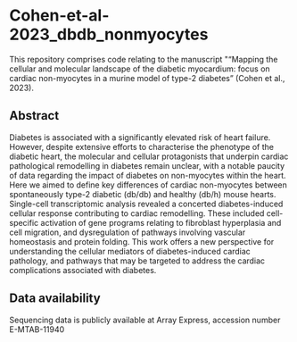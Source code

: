# Cohen-et-al-2023_dbdb_nonmyocytes

This repository comprises code relating to the manuscript "“Mapping the cellular and molecular landscape of the diabetic myocardium: focus on cardiac non-myocytes in a murine model of type-2 diabetes” (Cohen et al., 2023).


## Abstract

Diabetes is associated with a significantly elevated risk of heart failure. However, despite extensive efforts to characterise the phenotype of the diabetic heart, the molecular and cellular protagonists that underpin cardiac pathological remodelling in diabetes remain unclear, with a notable paucity of data regarding the impact of diabetes on non-myocytes within the heart. Here we aimed to define key differences of cardiac non-myocytes between spontaneously type-2 diabetic (db/db) and healthy (db/h) mouse hearts. Single-cell transcriptomic analysis revealed a concerted diabetes-induced cellular response contributing to cardiac remodelling. These included cell-specific activation of gene programs relating to fibroblast hyperplasia and cell migration, and dysregulation of pathways involving vascular homeostasis and protein folding. This work offers a new perspective for understanding the cellular mediators of diabetes-induced cardiac pathology, and pathways that may be targeted to address the cardiac complications associated with diabetes.


## Data availability
Sequencing data is publicly available at Array Express, accession number E-MTAB-11940



